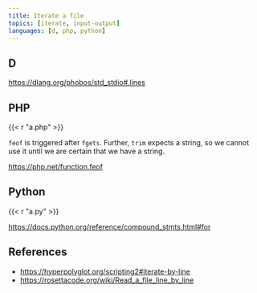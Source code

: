 ```yaml
---
title: Iterate a file
topics: [iterate, input-output]
languages: [d, php, python]
---
```


## D

<https://dlang.org/phobos/std_stdio#.lines>

## PHP

{{< r "a.php" >}}

`feof` is triggered after `fgets`. Further, `trim` expects a string, so we
cannot use it until we are certain that we have a string.

<https://php.net/function.feof>

## Python

{{< r "a.py" >}}

<https://docs.python.org/reference/compound_stmts.html#for>

## References

- <https://hyperpolyglot.org/scripting2#iterate-by-line>
- <https://rosettacode.org/wiki/Read_a_file_line_by_line>
